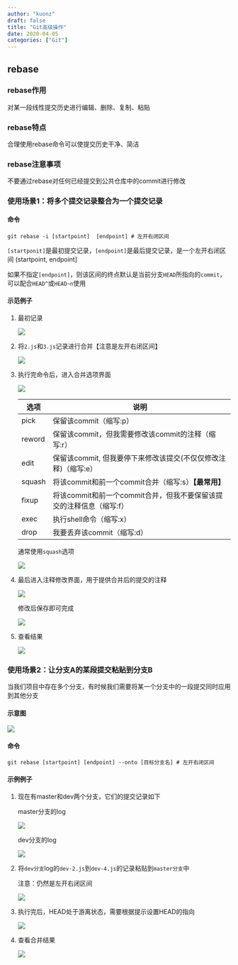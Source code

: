 ```yaml
---
author: "kuonz"
draft: false
title: "Git高级操作"
date: 2020-04-05
categories: ["Git"]
---
```

  
## rebase

### rebase作用

对某一段线性提交历史进行编辑、删除、复制、粘贴

### rebase特点

合理使用rebase命令可以使提交历史干净、简洁

### rebase注意事项

不要通过rebase对任何已经提交到公共仓库中的commit进行修改

### 使用场景1：将多个提交记录整合为一个提交记录

#### 命令

```shell
git rebase -i [startpoint]  [endpoint] # 左开右闭区间
```

`[startponit]`是最初提交记录，`[endpoint]`是最后提交记录，是一个左开右闭区间 (startpoint, endpoint]

如果不指定`[endpoint]`，则该区间的终点默认是当前分支`HEAD`所指向的`commit`，可以配合`HEAD^`或`HEAD~n`使用

#### 示范例子

1. 最初记录

   ![](/post/Git/06-Git高级操作-images/image-20200324072144773.png)

2. 将`2.js`和`3.js`记录进行合并【注意是左开右闭区间】

   ![](/post/Git/06-Git高级操作-images/image-20200324072157174.png)

3. 执行完命令后，进入合并选项界面

   ![](/post/Git/06-Git高级操作-images/image-20200324072213141.png)

   | 选项   | 说明                                                         |
   | ------ | ------------------------------------------------------------ |
   | pick   | 保留该commit（缩写:p）                                       |
   | reword | 保留该commit，但我需要修改该commit的注释（缩写:r）           |
   | edit   | 保留该commit, 但我要停下来修改该提交(不仅仅修改注释)（缩写:e） |
   | squash | 将该commit和前一个commit合并（缩写:s）**【最常用】**         |
   | fixup  | 将该commit和前一个commit合并，但我不要保留该提交的注释信息（缩写:f） |
   | exec   | 执行shell命令（缩写:x）                                      |
   | drop   | 我要丢弃该commit（缩写:d）                                   |

   通常使用`squash`选项

   ![](/post/Git/06-Git高级操作-images/image-20200324072314797.png)

4. 最后进入注释修改界面，用于提供合并后的提交的注释

   ![](/post/Git/06-Git高级操作-images/image-20200324072334845.png)

   修改后保存即可完成

   ![](/post/Git/06-Git高级操作-images/image-20200324072352124.png)

5. 查看结果

   ![](/post/Git/06-Git高级操作-images/image-20200324072410549.png)

### 使用场景2：让分支A的某段提交粘贴到分支B

当我们项目中存在多个分支，有时候我们需要将某一个分支中的一段提交同时应用到其他分支

#### 示意图

![](/post/Git/06-Git高级操作-images/image-20200324072436685.png)

#### 命令

```shell
git rebase [startpoint] [endpoint] --onto [目标分支名] # 左开右闭区间
```

#### 示例例子

1. 现在有master和dev两个分支，它们的提交记录如下

   master分支的log

   ![](/post/Git/06-Git高级操作-images/image-20200324072624700.png)

   dev分支的log

   ![](/post/Git/06-Git高级操作-images/image-20200324072643298.png)

2. 将`dev分支`log的`dev-2.js`到`dev-4.js`的记录粘贴到`master分支`中

   注意：仍然是左开右闭区间

   ![](/post/Git/06-Git高级操作-images/image-20200324072701177.png)

3. 执行完后，HEAD处于游离状态，需要根据提示设置HEAD的指向

   ![](/post/Git/06-Git高级操作-images/image-20200324072716651.png)

4. 查看合并结果

   ![](/post/Git/06-Git高级操作-images/image-20200324072739304.png)